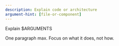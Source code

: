 ```yaml
---
description: Explain code or architecture
argument-hint: [file-or-component]
---
```


Explain $ARGUMENTS

One paragraph max. Focus on what it does, not how.
